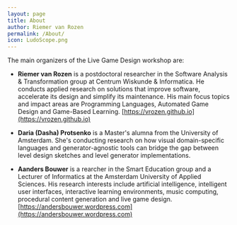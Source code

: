 ```yaml
---
layout: page
title: About
author: Riemer van Rozen
permalink: /About/
icon: LudoScope.png
---
```

The main organizers of the Live Game Design workshop are:

* **Riemer van Rozen** is a postdoctoral researcher in the Software Analysis & Transformation group at Centrum Wiskunde & Informatica. He conducts applied research on solutions that improve software, accelerate its design and simplify its maintenance. His main focus topics and impact areas are Programming Languages, Automated Game Design and Game-Based Learning. 
[https://vrozen.github.io](https://vrozen.github.io)

* **Daria (Dasha) Protsenko** is a Master's alumna from the University of Amsterdam. She's conducting research on how visual domain-specific languages and generator-agnostic tools can bridge the gap between level design sketches and level generator implementations.

* **Aanders Bouwer** is a rearcher in the Smart Education group and a Lecturer of Informatics at the Amsterdam University of Applied Sciences. His research interests include artificial intelligence, intelligent user interfaces, interactive learning environments, music computing, procedural content generation and live game design. 
[https://andersbouwer.wordpress.com](https://andersbouwer.wordpress.com)